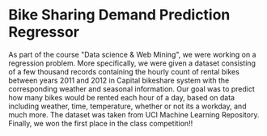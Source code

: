 # Bike Sharing Demand Prediction Regressor
As part of the course "Data science & Web Mining", we were working on a regression problem. 
More specifically, we were given a dataset consisting of a few thousand records containing the hourly count of rental bikes between years 2011 and 2012 in Capital bikeshare system with the corresponding weather and seasonal information.
Our goal was to predict how many bikes would be rented each hour of a day, based on data including weather, time, temperature, whether or not its a workday, and much more. 
The dataset was taken from UCI Machine Learning Repository.
Finally, we won the first place in the class competition!!
